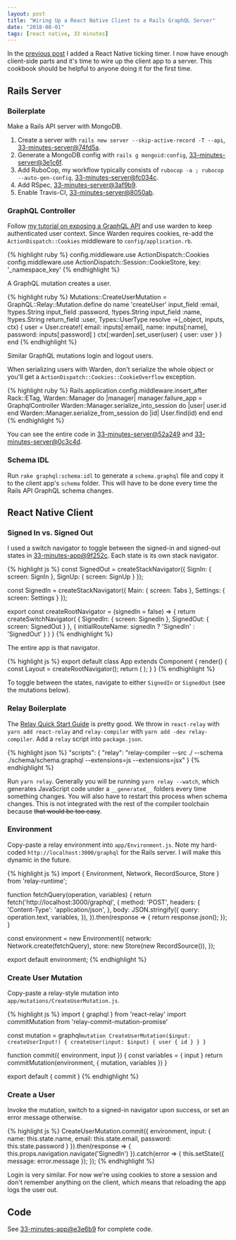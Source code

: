 ```yaml
---
layout: post
title: "Wiring Up a React Native Client to a Rails GraphQL Server"
date: "2018-08-01"
tags: [react native, 33 minutes]
---
```

In the [previous post](/2018/07/31/react-native-clock-timer.html) I added a React Native ticking timer. I now have enough client-side parts and it's time to wire up the client app to a server. This cookbook should be helpful to anyone doing it for the first time.

## Rails Server

### Boilerplate

Make a Rails API server with MongoDB.

1. Create a server with `rails new server --skip-active-record -T --api`, [33-minutes-server@74fd5a](https://github.com/33-minutes/33-minutes-server/commit/74fd5a207e9ab5c1369c4ca9b65f95ea0aa0a094).
2. Generate a MongoDB config with `rails g mongoid:config`, [33-minutes-server@3e1c6f](https://github.com/33-minutes/33-minutes-server/commit/3e1c6fc22e16acd1931acca26bb0877b93c37c2b).
3. Add RuboCop, my workflow typically consists of `rubocop -a ; rubocop --auto-gen-config`, [33-minutes-server@fc034c](https://github.com/33-minutes/33-minutes-server/commit/fc034c93796c67121fd9180f360ba077790940ad).
4. Add RSpec, [33-minutes-server@3af9b9](https://github.com/33-minutes/33-minutes-server/commit/3af9b987c4d2154d861cffa3a39fdc15820b48b6).
5. Enable Travis-CI, [33-minutes-server@8050ab](https://github.com/33-minutes/33-minutes-server/commit/8050ab4dad2a714bdcd31b3222d8f5fefde80e94).

### GraphQL Controller

Follow [my tutorial on exposing a GraphQL API](https://code.dblock.org/2017/10/23/building-and-consuming-a-graphql-api-in-ruby-on-rails.html) and use warden to keep authenticated user context. Since Warden requires cookies, re-add the `ActionDispatch::Cookies` middleware to `config/application.rb`.

{% highlight ruby %}
config.middleware.use ActionDispatch::Cookies
config.middleware.use ActionDispatch::Session::CookieStore, key: '_namespace_key'
{% endhighlight %}


A GraphQL mutation creates a user.

{% highlight ruby %}
Mutations::CreateUserMutation = GraphQL::Relay::Mutation.define do
  name 'createUser'
  input_field :email, !types.String
  input_field :password, !types.String
  input_field :name, !types.String
  return_field :user, Types::UserType
  resolve ->(_object, inputs, ctx) {
    user = User.create!(
      email: inputs[:email],
      name: inputs[:name],
      password: inputs[:password]
    )
    ctx[:warden].set_user(user)
  { user: user }
}
end
{% endhighlight %}


Similar GraphQL mutations login and logout users.

When serializing users with Warden, don't serialize the whole object or you'll get a `ActionDispatch::Cookies::CookieOverflow` exception.

{% highlight ruby %}
Rails.application.config.middleware.insert_after Rack::ETag, Warden::Manager do |manager|
  manager.failure_app = GraphqlController
  Warden::Manager.serialize_into_session do |user|
    user.id
  end
  Warden::Manager.serialize_from_session do |id|
    User.find(id)
  end
end
{% endhighlight %}

You can see the entire code in [33-minutes-server@52a249](https://github.com/33-minutes/33-minutes-server/commit/52a24924b5b0bfae41fa33ef8141099cbf66c351) and [33-minutes-server@0c3c4d](https://github.com/33-minutes/33-minutes-server/commit/0c3c4dea50b1d0eff4af27b9f540d129f78dbcaa).

### Schema IDL

Run `rake graphql:schema:idl` to generate a `schema.graphql` file and copy it to the client app's `schema` folder. This will have to be done every time the Rails API GraphQL schema changes.

## React Native Client

### Signed In vs. Signed Out

I used a switch navigator to toggle between the signed-in and signed-out states in [33-minutes-app@9f252c](https://github.com/33-minutes/33-minutes-app/commit/9f252cba4a92a89d006b14cf3fb7630e19b62636). Each state is its own stack navigator.

{% highlight js %}
const SignedOut = createStackNavigator({
  SignIn: {
    screen: SignIn
  },
  SignUp: {
    screen: SignUp
  }
});

const SignedIn = createStackNavigator({
  Main: {
    screen: Tabs
  },
  Settings: {
    screen: Settings
  }
});

export const createRootNavigator = (signedIn = false) => {
  return createSwitchNavigator(
    {
      SignedIn: {
        screen: SignedIn
      },
      SignedOut: {
        screen: SignedOut
      }
    },
    {
      initialRouteName: signedIn ? 'SignedIn' : 'SignedOut'
    }
  )
}
{% endhighlight %}

The entire app is that navigator.

{% highlight js %}
export default class App extends Component {
  render() {
    const Layout = createRootNavigator();
    return (
      <Layout />
    );
  }
}
{% endhighlight %}

To toggle between the states, navigate to either `SignedIn` or `SignedOut` (see the mutations below).

### Relay Boilerplate

The [Relay Quick Start Guide](https://facebook.github.io/relay/docs/en/quick-start-guide.html) is pretty good. We throw in `react-relay` with `yarn add react-relay` and `relay-compiler` with `yarn add -dev relay-compiler`. Add a `relay` script into `package.json`.

{% highlight json %}
"scripts": {
  "relay": "relay-compiler --src ./ --schema ./schema/schema.graphql --extensions=js --extensions=jsx"
}
{% endhighlight %}

Run `yarn relay`. Generally you will be running `yarn relay --watch`, which generates JavaScript code under a `__generated__` folders every time something changes. You will also have to restart this process when schema changes. This is not integrated with the rest of the compiler toolchain because <strike>that would be too easy</strike>.

### Environment

Copy-paste a relay environment into `app/Environment.js`. Note my hard-coded `http://localhost:3000/graphql` for the Rails server. I will make this dynamic in the future.

{% highlight js %}
import { Environment, Network, RecordSource, Store } from 'relay-runtime';

function fetchQuery(operation, variables) {
  return fetch('http://localhost:3000/graphql', {
    method: 'POST',
    headers: {
      'Content-Type': 'application/json',
    },
    body: JSON.stringify({
      query: operation.text,
      variables,
    }),
  }).then(response => {
    return response.json();
  });
}

const environment = new Environment({
  network: Network.create(fetchQuery),
  store: new Store(new RecordSource()),
});

export default environment;
{% endhighlight %}

### Create User Mutation

Copy-paste a relay-style mutation into `app/mutations/CreateUserMutation.js`.

{% highlight js %}
import { graphql } from 'react-relay'
import commitMutation from 'relay-commit-mutation-promise'

const mutation = graphql`
  mutation CreateUserMutation($input: createUserInput!) {
    createUser(input: $input) {
      user {
        id
      }
    }
  }
`

function commit({ environment, input }) {
  const variables = { input }
  return commitMutation(environment, {
    mutation,
    variables
  })
}

export default {
  commit
}
{% endhighlight %}

### Create a User

Invoke the mutation, switch to a signed-in navigator upon success, or set an error message otherwise.

{% highlight js %}
CreateUserMutation.commit({
  environment,
  input: {
    name: this.state.name,
    email: this.state.email,
    password: this.state.password
  }
}).then(response => {
  this.props.navigation.navigate('SignedIn')
}).catch(error => {
  this.setState({ message: error.message });
});
{% endhighlight %}

Login is very similar. For now we're using cookies to store a session and don't remember anything on the client, which means that reloading the app logs the user out.

## Code

See [33-minutes-app@e3e6b9](https://github.com/33-minutes/33-minutes-app/commit/e3e6b9e672ce552be95b7221b1c05818018e8ae9) for complete code.
